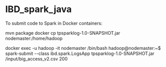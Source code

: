# IBD_spark_java

To submit code to Spark in Docker containers:

mvn package
docker cp tpsparklog-1.0-SNAPSHOT.jar nodemaster:/home/hadoop

docker exec -u hadoop -it nodemaster /bin/bash
hadoop@nodemaster:~$ spark-submit --class ibd.spark.LogsApp tpsparklog-1.0-SNAPSHOT.jar /input/big_access_v2.csv 200


